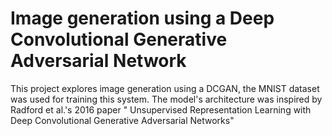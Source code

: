 # Image generation using a Deep Convolutional Generative Adversarial Network

This project explores image generation using a DCGAN, the MNIST dataset was used for training this system. 
The model's architecture was inspired by Radford et al.'s 2016 paper " Unsupervised Representation Learning with Deep Convolutional Generative Adversarial Networks"


